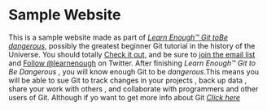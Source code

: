 # Sample Website

This is a sample website made as part of [*Learn Enough™ Git toBe dangerous*](http://learnenough.com/git-tutorial), possibly the greatest beginner Git tutorial in the history of the Universe. You should totally [Check it out](http://learnenough.com/git-tutorial), and be sure to [join the email list](http://learnenough.com/#email_list) and [Follow @learnenough](http://twitter.com/learnenough) on Twitter.
After finishing *Learn Enough™ Git to Be Dangerous* , you will know enough Git to be *dangerous*.This means you will be able to sue Git to track changes in your projects , back up data , share your work with others , and collaborate with programmers and other users of Git.
Although if yo want to get more info about Git [*Click here*](https://git-scm.com/doc)
